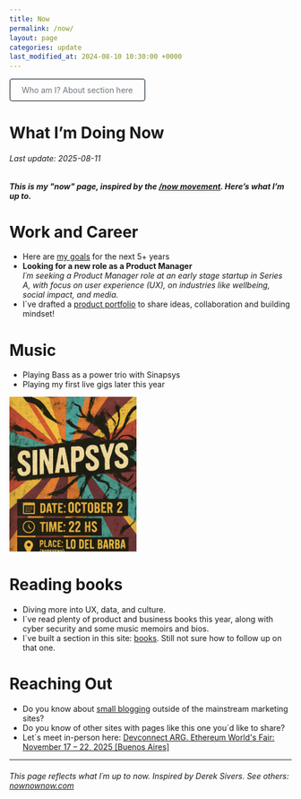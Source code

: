 ```yaml
---
title: Now 
permalink: /now/
layout: page
categories: update
last_modified_at: 2024-08-10 10:30:00 +0000
---
```


<a href="/about/" style="display: inline-block; padding: 10px 20px; border: 2px solid #6c757d; color: #6c757d; text-decoration: none; border-radius: 5px; background-color: transparent;" onmouseover="this.style.backgroundColor='#6c757d'; this.style.color='white';" onmouseout="this.style.backgroundColor='transparent'; this.style.color='#6c757d';">Who am I? About section here</a>

# What I’m Doing Now

###### Last update: 2025-08-11

##### This is my "now" page, inspired by the [/now movement](https://nownownow.com/). Here’s what I’m up to.

# Work and Career
* Here are [my goals](/docs/benji-goals.pdf) for the next 5+ years
* **Looking for a new role as a Product Manager**  
*I´m seeking a Product Manager role at an early stage startup in Series A, with focus on user experience (UX), on industries like wellbeing, social impact, and media.*
* I´ve drafted a [product portfolio](/portfolio/) to share ideas, collaboration and building mindset! 
<!--
<a href="/portfolio/" style="display: inline-block; padding: 10px 20px; background-color: #6c757d; color: white; text-decoration: none; border-radius: 5px;">
	See my portfolio
</a>
-->

# Music
* Playing Bass as a power trio with Sinapsys
* Playing my first live gigs later this year

<img src="/assets/images/sinapsys.png" alt="Benji´s Pic" style="text-align: center; width:45%; height:auto;">

# Reading books
* Diving more into UX, data, and culture.
* I´ve read plenty of product and business books this year, along with cyber security and some music memoirs and bios.
* I´ve built a section in this site: [books](/books/). Still not sure how to follow up on that one.

# Reaching Out
* Do you know about [small blogging](https://jeremeyduvall.com/writing-on-the-web/) outside of the mainstream marketing sites?
* Do you know of other sites with pages like this one you´d like to share? 
* Let´s meet in-person here: 
[Devconnect ARG. Ethereum World's Fair: November 17 – 22, 2025 [Buenos Aires]](https://devconnect.org/)

<!--
<a href="https://devconnect.org/" style="display: inline-block; padding: 10px 20px; border: 2px solid #6c757d; color: #6c757d; text-decoration: none; border-radius: 5px; background-color: transparent;" onmouseover="this.style.backgroundColor='#6c757d'; this.style.color='white';" onmouseout="this.style.backgroundColor='transparent'; this.style.color='#6c757d';">Devconnect ARG — Ethereum World's Fair: November 17 – 22, 2025 { Buenos Aires }</a>
-->

<!--
* [See my latest updates](/blog/).
-->

---

###### This page reflects what I´m up to now. Inspired by Derek Sivers.  See others: [nownownow.com](https://nownownow.com/)

